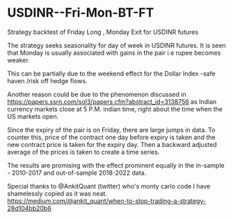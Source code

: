 # USDINR--Fri-Mon-BT-FT
Strategy backtest of Friday Long , Monday Exit for USDINR futures

The strategy seeks seasonality for day of week in USDINR futures. It is seen that Monday is usually associated with gains in the pair i.e rupee becomes weaker. 

This can be partially due to the weekend effect for the Dollar Index -safe haven /risk off hedge flows.

Another reason could be due to the phenomenon discussed in https://papers.ssrn.com/sol3/papers.cfm?abstract_id=3138756 as Indian currency markets close at 5 P.M. indian time, right about the time when the US markets open.

Since the expiry of the pair is on Friday, there are large jumps in data. To counter this, price of the contract one day before expiry is taken and the new contract price is taken for the expiry day. Then a backward adjusted average of the prices is taken to create a time series.

The results are promising with the effect prominent equally  in the in-sample - 2010-2017 and out-of-sample 2018-2022 data.

Special thanks to @AnkitQuant (twitter) who's monty carlo code I have shamelessly copied as it was neat. https://medium.com/@ankit_quant/when-to-stop-trading-a-strategy-28d104bb20b6
